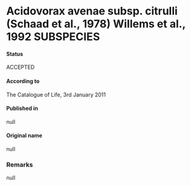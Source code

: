 # Acidovorax avenae subsp. citrulli (Schaad et al., 1978) Willems et al., 1992 SUBSPECIES

#### Status
ACCEPTED

#### According to
The Catalogue of Life, 3rd January 2011

#### Published in
null

#### Original name
null

### Remarks
null